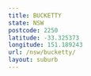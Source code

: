 ```yaml
---
title: BUCKETTY
state: NSW
postcode: 2250
latitude: -33.325373
longitude: 151.189243
url: /nsw/bucketty/
layout: suburb
---
```

